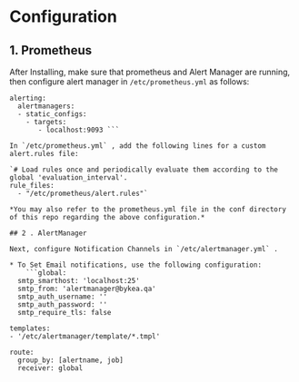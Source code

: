 # Configuration

## 1. Prometheus

After Installing, make sure that prometheus and Alert Manager are running, then configure alert manager in `/etc/prometheus.yml` as follows:

```# Alertmanager configuration
alerting:
  alertmanagers:
  - static_configs:
    - targets:
       - localhost:9093 ```

In `/etc/prometheus.yml` , add the following lines for a custom alert.rules file:

`# Load rules once and periodically evaluate them according to the global 'evaluation_interval'.
rule_files:
  - "/etc/prometheus/alert.rules"`

*You may also refer to the prometheus.yml file in the conf directory of this repo regarding the above configuration.*

## 2 . AlertManager

Next, configure Notification Channels in `/etc/alertmanager.yml` .

* To Set Email notifications, use the following configuration:
    ```global:
  smtp_smarthost: 'localhost:25'
  smtp_from: 'alertmanager@bykea.qa'
  smtp_auth_username: ''
  smtp_auth_password: ''
  smtp_require_tls: false

templates:
- '/etc/alertmanager/template/*.tmpl'

route:
  group_by: [alertname, job]
  receiver: global
```


